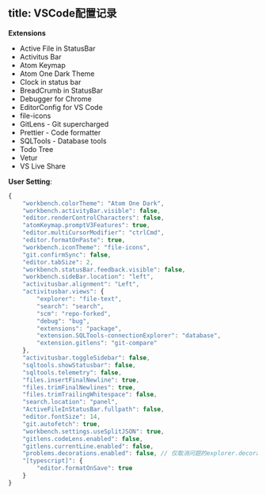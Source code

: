 title: VSCode配置记录
---

**Extensions**
- Active File in StatusBar
- Activitus Bar
- Atom Keymap
- Atom One Dark Theme
- Clock in status bar
- BreadCrumb in StatusBar
- Debugger for Chrome
- EditorConfig for VS Code
- file-icons
- GitLens - Git supercharged
- Prettier - Code formatter
- SQLTools - Database tools
- Todo Tree
- Vetur
- VS Live Share

**User Setting**:
```javascript
{
    "workbench.colorTheme": "Atom One Dark",
    "workbench.activityBar.visible": false,
    "editor.renderControlCharacters": false,
    "atomKeymap.promptV3Features": true,
    "editor.multiCursorModifier": "ctrlCmd",
    "editor.formatOnPaste": true,
    "workbench.iconTheme": "file-icons",
    "git.confirmSync": false,
    "editor.tabSize": 2,
    "workbench.statusBar.feedback.visible": false,
    "workbench.sideBar.location": "left",
    "activitusbar.alignment": "Left",
    "activitusbar.views": {
        "explorer": "file-text",
        "search": "search",
        "scm": "repo-forked",
        "debug": "bug",
        "extensions": "package",
        "extension.SQLTools-connectionExplorer": "database",
        "extension.gitlens": "git-compare"
    },
    "activitusbar.toggleSidebar": false,
    "sqltools.showStatusbar": false,
    "sqltools.telemetry": false,
    "files.insertFinalNewline": true,
    "files.trimFinalNewlines": true,
    "files.trimTrailingWhitespace": false,
    "search.location": "panel",
    "ActiveFileInStatusBar.fullpath": false,
    "editor.fontSize": 14,
    "git.autofetch": true,
    "workbench.settings.useSplitJSON": true,
    "gitlens.codeLens.enabled": false,
    "gitlens.currentLine.enabled": false,
    "problems.decorations.enabled": false, // 仅取消问题的explorer.decorations
    "[typescript]": {
        "editor.formatOnSave": true
    }
}
```
